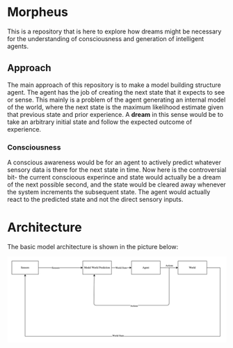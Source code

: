 # Morpheus
This is a repository that is here to explore how dreams might be necessary for the understanding of
consciousness and generation of intelligent agents.

## Approach
The main approach of this repository is to make a model building structure agent. The agent has the
job of creating the next state that it expects to see or sense. This mainly is a problem of the agent
generating an internal model of the world, where the next state is the maximum likelihood estimate 
given that previous state and prior experience. A **dream** in this sense would be to take an arbitrary
initial state and follow the expected outcome of experience. 

### Consciousness
A conscious awareness would be for an agent to actively predict whatever sensory data is
there for the next state in time. Now here is the controversial bit- the current conscioous experince and
state would actually be a dream of the next possible second, and the state would be cleared away whenever
the system increments the subsequent state. The agent would actually react to the predicted state and not
the direct sensory inputs.


# Architecture
The basic model architecture is shown in the picture below:

![morpheus model](./doc/Morpheus.png "Architecture" ) 
